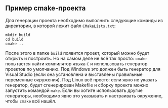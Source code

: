 Пример cmake-проекта
---

Для генерации проекта необходимо выполнить следующие команды из директории, в которой лежит файл `CMakeLists.txt`:
```
mkdir build
cd build
cmake ..
```
После этого в папке `build` появится проект, который можно будет открыть и построить. Но на самом деле не всё так просто: `cmake` попытается найти компилятор языка `C` и использовать генератор проектов по умолчанию. Под Windows это должен быть генератор для Visual Studio (если она установлена и выставлены правильные переменные окружения). Под Linux всё просто: если явно не указать генератор, будет сгенерирован Makefile и сборку проекта можно запустить командой `make`. Если вы хотите использовать другие генераторы, необходимо явно это указывать и настраивать окружение, чтобы `cmake` всё нашёл.
